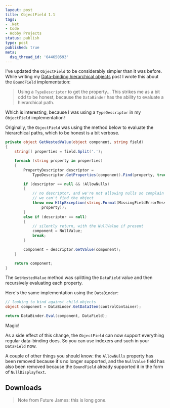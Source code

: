 ```yaml
---
layout: post
title: ObjectField 1.1
tags:
- .Net
- Code
- Hobby Projects
status: publish
type: post
published: true
meta:
  dsq_thread_id: '644650593'
---
```

I've updated the `ObjectField` to be considerably simpler than it was before. While writing my [Data-binding hierarchical objects](/writings/data-binding-hierarchical-objects/) post I wrote this about the `BoundField` implementation:

> Using a `TypeDescriptor` to get the property... This strikes me as a bit odd to be honest, because the `DataBinder` has the ability to evaluate a hierarchical path.

Which is interesting, because I was using a `TypeDescriptor` in my `ObjectField` implementation!

<!-- more -->

Originally, the `ObjectField` was using the method below to evaluate the hierarchical paths, which to be honest is a bit verbose.

``` csharp
private object GetNestedValue(object component, string field)
{
	string[] properties = field.Split('.');

	foreach (string property in properties)
	{
		PropertyDescriptor descriptor =
			TypeDescriptor.GetProperties(component).Find(property, true);

		if (descriptor == null && !AllowNulls)
		{
			// no descriptor, and we're not allowing nulls so complain that
			// we can't find the object
			throw new HttpException(string.Format(MissingFieldErrorMessage,
				property));
		}
		else if (descriptor == null)
		{
			// silently return, with the NullValue if present
			component = NullValue;
			break;
		}

		component = descriptor.GetValue(component);
	}

	return component;
}
```

The `GetNestedValue` method was splitting the `DataField` value and then recursively evaluating each property.

Here's the same implementation using the `DataBinder`:

``` csharp
// looking to bind against child-objects
object component = DataBinder.GetDataItem(controlContainer);

return DataBinder.Eval(component, DataField);
```

Magic!

As a side effect of this change, the `ObjectField` can now support everything regular data-binding does. So you can use indexers and such in your `DataField` now.

A couple of other things you should know: the `AllowNulls` property has been removed because it's no longer supported, and the `NullValue` field has also been removed because the `BoundField` already supported it in the form of `NullDisplayText`.

## Downloads

> Note from Future James: this is long gone.
